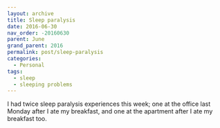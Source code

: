 ```yaml
---
layout: archive
title: Sleep paralysis
date: 2016-06-30
nav_order: -20160630
parent: June
grand_parent: 2016
permalink: post/sleep-paralysis
categories:
  - Personal
tags:
  - sleep
  - sleeping problems
---
```


I had twice sleep paralysis experiences this week; one at the office last Monday after I ate my breakfast, and one at the apartment after I ate my breakfast too.
